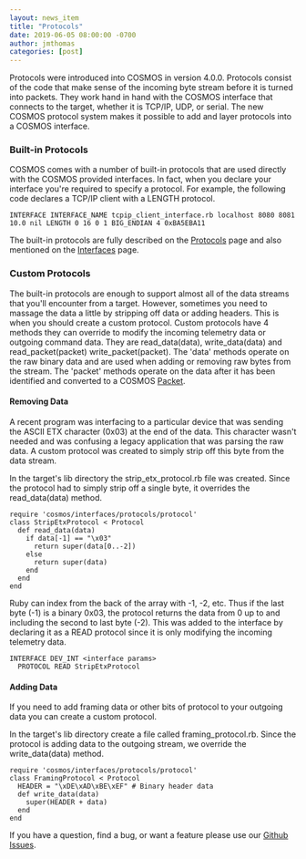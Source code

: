 ```yaml
---
layout: news_item
title: "Protocols"
date: 2019-06-05 08:00:00 -0700
author: jmthomas
categories: [post]
---
```


Protocols were introduced into COSMOS in version 4.0.0. Protocols consist of the code that make sense of the incoming byte stream before it is turned into packets. They work hand in hand with the COSMOS interface that connects to the target, whether it is TCP/IP, UDP, or serial. The new COSMOS protocol system makes it possible to add and layer protocols into a COSMOS interface.

### Built-in Protocols

COSMOS comes with a number of built-in protocols that are used directly with the COSMOS provided interfaces. In fact, when you declare your interface you're required to specify a protocol. For example, the following code declares a TCP/IP client with a LENGTH protocol.

```
INTERFACE INTERFACE_NAME tcpip_client_interface.rb localhost 8080 8081 10.0 nil LENGTH 0 16 0 1 BIG_ENDIAN 4 0xBA5EBA11
```

The built-in protocols are fully described on the [Protocols]({{site.baseurl}}/docs/v4/protocols) page and also mentioned on the [Interfaces]({{site.baseurl}}/docs/v4/interfaces#protocols) page.

### Custom Protocols

The built-in protocols are enough to support almost all of the data streams that you'll encounter from a target. However, sometimes you need to massage the data a little by stripping off data or adding headers. This is when you should create a custom protocol. Custom protocols have 4 methods they can override to modify the incoming telemetry data or outgoing command data. They are read_data(data), write_data(data) and read_packet(packet) write_packet(packet). The 'data' methods operate on the raw binary data and are used when adding or removing raw bytes from the stream. The 'packet' methods operate on the data after it has been identified and converted to a COSMOS [Packet]({{site.baseurl}}/docs/v4/packet-class/).

#### Removing Data

A recent program was interfacing to a particular device that was sending the ASCII ETX character (0x03) at the end of the data. This character wasn't needed and was confusing a legacy application that was parsing the raw data. A custom protocol was created to simply strip off this byte from the data stream.

In the target's lib directory the strip_etx_protocol.rb file was created. Since the protocol had to simply strip off a single byte, it overrides the read_data(data) method.

```
require 'cosmos/interfaces/protocols/protocol'
class StripEtxProtocol < Protocol
  def read_data(data)
    if data[-1] == "\x03"
      return super(data[0..-2])
    else
      return super(data)
    end
  end
end
```

Ruby can index from the back of the array with -1, -2, etc. Thus if the last byte (-1) is a binary 0x03, the protocol returns the data from 0 up to and including the second to last byte (-2). This was added to the interface by declaring it as a READ protocol since it is only modifying the incoming telemetry data.

```
INTERFACE DEV_INT <interface params>
  PROTOCOL READ StripEtxProtocol
```

#### Adding Data

If you need to add framing data or other bits of protocol to your outgoing data you can create a custom protocol.

In the target's lib directory create a file called framing_protocol.rb. Since the protocol is adding data to the outgoing stream, we override the write_data(data) method.

```
require 'cosmos/interfaces/protocols/protocol'
class FramingProtocol < Protocol
  HEADER = "\xDE\xAD\xBE\xEF" # Binary header data
  def write_data(data)
    super(HEADER + data)
  end
end
```

If you have a question, find a bug, or want a feature please use our [Github Issues](https://github.com/BallAerospace/COSMOS/issues). 
